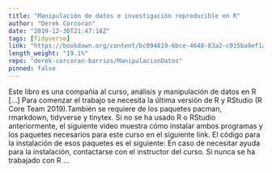 ```yaml
---
title: "Manipulación de datos e investigación reproducible en R"
author: "Derek Corcoran"
date: "2019-12-30T21:47:18Z"
tags: [Tidyverse]
link: "https://bookdown.org/content/bc094819-6bce-4648-83a2-c015ba9ef1aa/"
length_weight: "19.1%"
repo: "derek-corcoran-barrios/ManipulacionDatos"
pinned: false
---
```


Este libro es una compañia al curso, análisis y manipulación de datos en R [...] Para comenzar el trabajo se necesita la última versión de R y RStudio (R Core Team 2019).También se requiere de los paquetes pacman, rmarkdown, tidyverse y tinytex. Si no se ha usado R o RStudio anteriormente, el siguiente video muestra cómo instalar ambos programas y los paquetes necesarios para este curso en el siguiente link. El código para la instalación de esos paquetes es el siguiente: En caso de necesitar ayuda para la instalación, contactarse con el instructor del curso. Si nunca se ha trabajado con R ...

